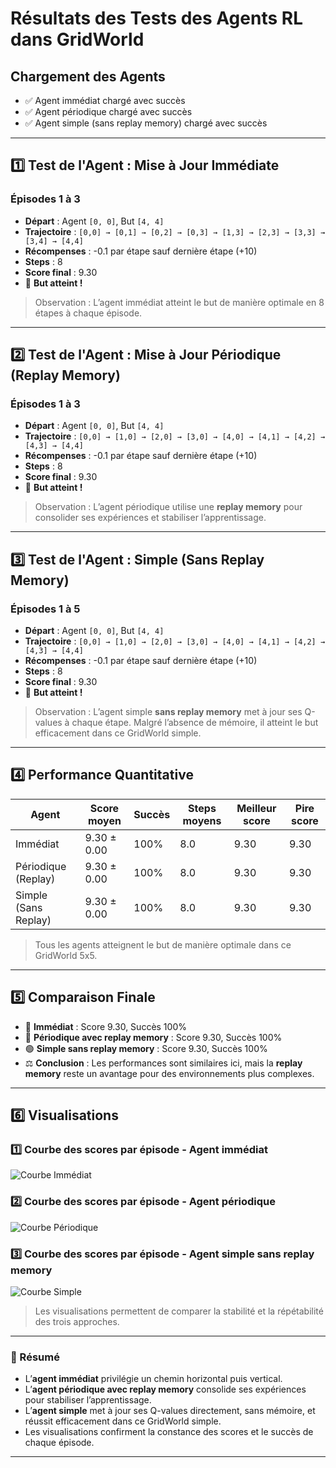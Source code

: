 # Résultats des Tests des Agents RL dans GridWorld

## Chargement des Agents
- ✅ Agent immédiat chargé avec succès
- ✅ Agent périodique chargé avec succès
- ✅ Agent simple (sans replay memory) chargé avec succès

---

## 1️⃣ Test de l'Agent : Mise à Jour Immédiate

### Épisodes 1 à 3
- **Départ** : Agent `[0, 0]`, But `[4, 4]`
- **Trajectoire** : `[0,0] → [0,1] → [0,2] → [0,3] → [1,3] → [2,3] → [3,3] → [3,4] → [4,4]`
- **Récompenses** : -0.1 par étape sauf dernière étape (+10)
- **Steps** : 8
- **Score final** : 9.30
- 🎉 **But atteint !**

> Observation : L’agent immédiat atteint le but de manière optimale en 8 étapes à chaque épisode.

---

## 2️⃣ Test de l'Agent : Mise à Jour Périodique (Replay Memory)

### Épisodes 1 à 3
- **Départ** : Agent `[0, 0]`, But `[4, 4]`
- **Trajectoire** : `[0,0] → [1,0] → [2,0] → [3,0] → [4,0] → [4,1] → [4,2] → [4,3] → [4,4]`
- **Récompenses** : -0.1 par étape sauf dernière étape (+10)
- **Steps** : 8
- **Score final** : 9.30
- 🎉 **But atteint !**

> Observation : L’agent périodique utilise une **replay memory** pour consolider ses expériences et stabiliser l’apprentissage.

---

## 3️⃣ Test de l'Agent : Simple (Sans Replay Memory)

### Épisodes 1 à 5
- **Départ** : Agent `[0, 0]`, But `[4, 4]`
- **Trajectoire** : `[0,0] → [1,0] → [2,0] → [3,0] → [4,0] → [4,1] → [4,2] → [4,3] → [4,4]`
- **Récompenses** : -0.1 par étape sauf dernière étape (+10)
- **Steps** : 8
- **Score final** : 9.30
- 🎉 **But atteint !**

> Observation : L’agent simple **sans replay memory** met à jour ses Q-values à chaque étape. Malgré l’absence de mémoire, il atteint le but efficacement dans ce GridWorld simple.  

---

## 4️⃣ Performance Quantitative

| Agent                   | Score moyen | Succès | Steps moyens | Meilleur score | Pire score |
|-------------------------|------------|--------|--------------|----------------|------------|
| Immédiat                | 9.30 ± 0.00 | 100%   | 8.0          | 9.30           | 9.30       |
| Périodique (Replay)     | 9.30 ± 0.00 | 100%   | 8.0          | 9.30           | 9.30       |
| Simple (Sans Replay)    | 9.30 ± 0.00 | 100%   | 8.0          | 9.30           | 9.30       |

> Tous les agents atteignent le but de manière optimale dans ce GridWorld 5x5.

---

## 5️⃣ Comparaison Finale
- 🔵 **Immédiat** : Score 9.30, Succès 100%
- 🔴 **Périodique avec replay memory** : Score 9.30, Succès 100%
- 🟢 **Simple sans replay memory** : Score 9.30, Succès 100%
- ⚖️ **Conclusion** : Les performances sont similaires ici, mais la **replay memory** reste un avantage pour des environnements plus complexes.

---

## 6️⃣ Visualisations

### 1️⃣ Courbe des scores par épisode - Agent immédiat
![Courbe Immédiat](Explication/images/immediate_training.png)

### 2️⃣ Courbe des scores par épisode - Agent périodique
![Courbe Périodique](Explication/images/periodic_training.png)

### 3️⃣ Courbe des scores par épisode - Agent simple sans replay memory
![Courbe Simple](Explication/images/simple_agent_training.png)

> Les visualisations permettent de comparer la stabilité et la répétabilité des trois approches.

---

### 📝 Résumé
- L’**agent immédiat** privilégie un chemin horizontal puis vertical.  
- L’**agent périodique avec replay memory** consolide ses expériences pour stabiliser l’apprentissage.  
- L’**agent simple** met à jour ses Q-values directement, sans mémoire, et réussit efficacement dans ce GridWorld simple.  
- Les visualisations confirment la constance des scores et le succès de chaque épisode.
---
